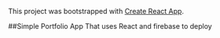 This project was bootstrapped with [Create React App](https://github.com/facebook/create-react-app).

##Simple Portfolio App 
That uses React and firebase to deploy